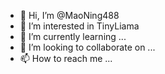 - 👋 Hi, I’m @MaoNing488
- 👀 I’m interested in TinyLiama
- 🌱 I’m currently learning ...
- 💞️ I’m looking to collaborate on ...
- 📫 How to reach me ...

<!---
MaoNing488/MaoNing488 is a ✨ special ✨ repository because its `README.md` (this file) appears on your GitHub profile.
You can click the Preview link to take a look at your changes.
--->
